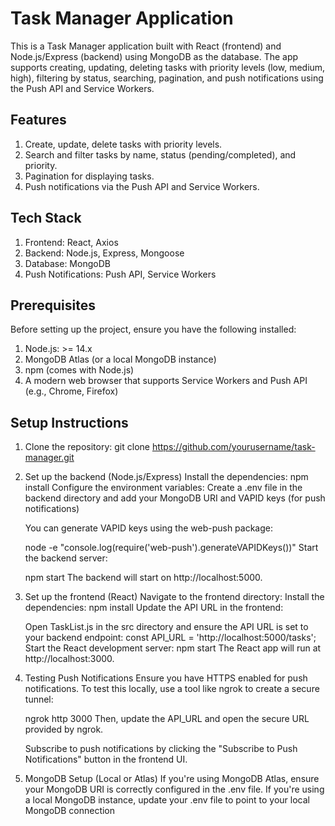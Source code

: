 # Task Manager Application

This is a Task Manager application built with React (frontend) and Node.js/Express (backend) using MongoDB as the database. The app supports creating, updating, deleting tasks with priority levels (low, medium, high), filtering by status, searching, pagination, and push notifications using the Push API and Service Workers.

## Features
1. Create, update, delete tasks with priority levels.
2. Search and filter tasks by name, status (pending/completed), and         priority.
3. Pagination for displaying tasks.
4. Push notifications via the Push API and Service Workers.
## Tech Stack
1. Frontend: React, Axios
2. Backend: Node.js, Express, Mongoose
3. Database: MongoDB
4. Push Notifications: Push API, Service Workers
## Prerequisites
Before setting up the project, ensure you have the following installed:
1. Node.js: >= 14.x
2. MongoDB Atlas (or a local MongoDB instance)
3. npm (comes with Node.js)
4. A modern web browser that supports Service Workers and Push API          (e.g., Chrome, Firefox)
## Setup Instructions
1. Clone the repository:
   git clone https://github.com/yourusername/task-manager.git
2. Set up the backend (Node.js/Express)
   Install the dependencies:
   npm install
   Configure the environment variables:
   Create a .env file in the backend directory and add your MongoDB URI      and VAPID keys (for push notifications)
   
   You can generate VAPID keys using the web-push package:

   node -e "console.log(require('web-push').generateVAPIDKeys())"
   Start the backend server:

   npm start
   The backend will start on http://localhost:5000.

3. Set up the frontend (React)
   Navigate to the frontend directory:
   Install the dependencies:
   npm install
   Update the API URL in the frontend:

   Open TaskList.js in the src directory and ensure the API URL is set to    your backend endpoint:
   const API_URL = 'http://localhost:5000/tasks';
   Start the React development server:
   npm start
   The React app will run at http://localhost:3000.

4. Testing Push Notifications
   Ensure you have HTTPS enabled for push notifications. To test this        locally, use a tool like ngrok to create a secure tunnel:

   ngrok http 3000
   Then, update the API_URL and open the secure URL provided by ngrok.

   Subscribe to push notifications by clicking the "Subscribe to Push        Notifications" button in the frontend UI.

5. MongoDB Setup (Local or Atlas)
   If you're using MongoDB Atlas, ensure your MongoDB URI is correctly       configured in the .env file.
   If you're using a local MongoDB instance, update your .env file to        point to your local MongoDB connection
